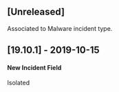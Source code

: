 ## [Unreleased]
Associated to Malware incident type.

## [19.10.1] - 2019-10-15
#### New Incident Field
Isolated
